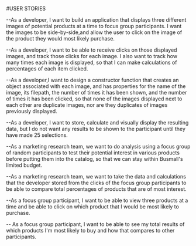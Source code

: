#USER STORIES


--As a developer, I want to build an application that displays three different images of potential products at a time 
to focus group participants. I want the images to be side-by-side,and allow the user to click on the image of the product 
they would most likely purchase.

--As a developer, I want to be able to receive clicks on those displayed images, and track those clicks for each image. 
I also want to track how many times each image is displayed, so that I can make calculations of percentages of 
each item clicked.

--As a developer,I want to design a constructor function that creates an object associated with each image, and has 
properties for the name of the image, its filepath, the number of times it has been shown, 
and the number of times it has been clicked, so that none of the images displayed next to each other are duplicate images, 
nor are they duplicates of images previously displayed.

--As a developer, I want to store, calculate and visually display the resulting data, but
I do not want any results to be shown to the participant until they have made 25 selections. 


--As a marketing research team, we want to do analysis using a focus group of random participants
 to test their potential interest in various products before putting them into the catalog, so that we can stay within Busmall's
 limited budget.
 
 --As a marketing research team, we want to take the data and calculations that the developer stored from the
 clicks of the focus group participants to be able to compare total percentages of products that are of most interest.
 
 --As a focus group participant, I want to be able to view three products at a time and be able to click on which product that 
 I would be most likely to purchase.
 
 -- As a focus group participant, I want to be able to see my total results of which products I'm most likely to buy and how that compares 
 to other participants.
